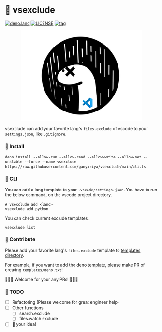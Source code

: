 # 🦕 vsexclude

[![deno.land](https://img.shields.io/badge/deno-%5E1.13.2-green?logo=deno)](https://deno.land)
[![LICENSE](https://img.shields.io/badge/license-MIT-brightgreen)](LICENSE)
[![tag](https://img.shields.io/github/v/tag/ganyariya/vsexclude?sort=semver)](https://github.com/ganyariya/vsexclude/tags)


<p align="center">
  <img width="400" src="./icon/deno-vsexclude.png">
</p>

vsexclude can add your favorite lang's `files.exclude` of vscode to your `settings.json`, like `.gitignore`.

### 🦕 Install

```shell
deno install --allow-run --allow-read --allow-write --allow-net --unstable --force --name vsexclude https://raw.githubusercontent.com/ganyariya/vsexclude/main/cli.ts
```

### 🦕 CLI

You can add a lang template to your `.vscode/settings.json`.
You have to run the below command, on the vscode project directory.

```shell
# vsexclude add <lang>
vsexclude add python
```

You can check current exclude templates.

```shell
vsexclude list
```

### 🦕 Contribute

Please add your favorite lang's `files.exclude` template to [templates directory](https://github.com/ganyariya/vsexclude/tree/main/templates).

For example, if you want to add the deno template, please make PR of creating `templates/deno.txt`!

🦕🦕🦕 Welcome for your any PRs! 🦕🦕🦕

### 🦕 TODO

- [ ] Refactoring (Please welcome for great engineer help)
- [ ] Other functions
  - [ ] search.exclude
  - [ ] files.watch exclude
- [ ] 🦕 your idea!